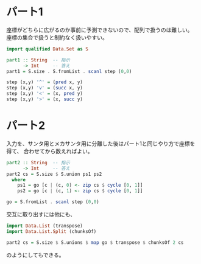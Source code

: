 # パート1

座標がどちらに広がるのか事前に予測できないので、配列で扱うのは難しい。
座標の集合で扱うと制約なく扱いやすい。

```haskell
import qualified Data.Set as S

part1 :: String  -- 指示
      -> Int     -- 答え
part1 = S.size . S.fromList . scanl step (0,0)

step (x,y) '^' = (pred x, y)
step (x,y) 'v' = (succ x, y)
step (x,y) '<' = (x, pred y)
step (x,y) '>' = (x, succ y)
```

# パート2

入力を、サンタ用とメカサンタ用に分離した後はパート1と同じやり方で座標を得て、
合わせてから数えればよい。

```haskell
part2 :: String  -- 指示
      -> Int     -- 答え
part2 cs = S.size $ S.union ps1 ps2
  where
    ps1 = go [c | (c, 0) <- zip cs $ cycle [0, 1]]
    ps2 = go [c | (c, 1) <- zip cs $ cycle [0, 1]]

go = S.fromList . scanl step (0,0)
```

交互に取り出すには他にも、

```haskell
import Data.List (transpose)
import Data.List.Split (chunksOf)

part2 cs = S.size $ S.unions $ map go $ transpose $ chunksOf 2 cs
```

のようにしてもできる。
